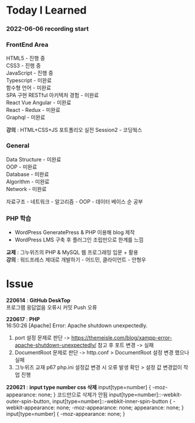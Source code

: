 # Today I Learned
### 2022-06-06 recording start
### FrontEnd Area
HTML5 - 진행 중   
CSS3  - 진행 중   
JavaScript  - 진행 중  
Typescript  - 미완료    
함수형 언어  - 미완료    
SPA 구현 RESTful 아키텍처 경험  - 미완료    
React Vue Angular  - 미완료    
React - Redux  - 미완료    
Graphql  - 미완료    
  
**강의** : HTML+CSS+JS 포트폴리오 실전 Session2 - 코딩웍스  

### General
Data Structure - 미완료     
OOP  - 미완료    
Database  - 미완료    
Algorithm  - 미완료    
Network  - 미완료    

자료구조 - 네트워크 - 알고리즘 - OOP - 데이터 베이스 순 공부

### PHP 학습  
- WordPress GeneratePress & PHP 이용해 blog 제작
- WordPress LMS 구축 후 플러그인 조립만으로 한계를 느낌  
  
**교제** : 그누위즈의 PHP & MySQL 웹 프로그래밍 입문 + 활용  
**강의** : 워드프레스 제대로 개발하기 - 어드민, 클라이언트 - 안형우


# Issue 
**220614** : **GitHub DeskTop**   
프로그램 응답없음 오류시 커밋 Push 오류  
    
**220617** : **PHP**    
16:50:26  [Apache] Error: Apache shutdown unexpectedly.  
1. port 설정 문제로 판단 ->  https://themeisle.com/blog/xampp-error-apache-shutdown-unexpectedly/  참고 후 포트 변경 -> 실패  
2. DocumentRoot 문제로 판단 -> http.conf > DocumentRoot 설정 변경 했으나 실패  
3. 그누위즈 교재 p67 php.ini 설정값 변경 시 오류 발생 확인 > 설정 값 변경없이 작업 진행 

**220621** : **input type number css 삭제**
input[type=number] {
    -moz-appearance: none;
}
코드만으로 삭제가 안됨 
input[type=number]::-webkit-outer-spin-button, 
input[type=number]::-webkit-inner-spin-button {
    -webkit-appearance: none;
    -moz-appearance: none;
    appearance: none;
}
input[type=number] {
    -moz-appearance: none;
}
